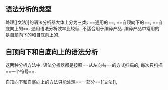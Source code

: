 ## 语法分析的类型
处理[[文法]]的语法分析器大体上分为三类: ==通用的==, ==自顶向下的==, ==自底向上的==.
通用语法分析效率比较低, 不适合用于编译产品.
编译产品中常用的是自顶向下的和自底向上的.

## 自顶向下和自底向上的语法分析
这两种分析方法中, 语法分析器都是按照==从左向右==的方式扫描的, 每次只扫描==一个符号==.

自顶向下和自底向上的方法只能处理==一部分==[[文法]],  